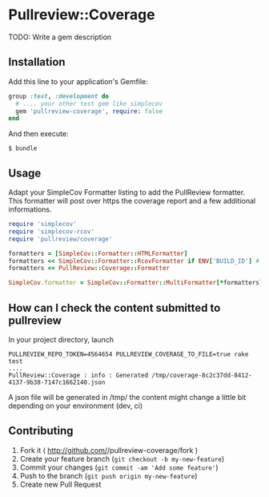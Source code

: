 # Pullreview::Coverage

TODO: Write a gem description

## Installation

Add this line to your application's Gemfile:

```ruby
group :test, :development do
  # .... your other test gem like simplecov
  gem 'pullreview-coverage', require: false
end
```

And then execute:

    $ bundle

## Usage

Adapt your SimpleCov Formatter listing to add the PullReview formatter.
This formatter will post over https the coverage report and a few additional informations.

```ruby
require 'simplecov'
require 'simplecov-rcov'
require 'pullreview/coverage'

formatters = [SimpleCov::Formatter::HTMLFormatter]
formatters << SimpleCov::Formatter::RcovFormatter if ENV['BUILD_ID'] # sample jenkins-ci formatter
formatters << PullReview::Coverage::Formatter

SimpleCov.formatter = SimpleCov::Formatter::MultiFormatter[*formatters]

```

## How can I check the content submitted to pullreview

In your project directory, launch

```
PULLREVIEW_REPO_TOKEN=4564654 PULLREVIEW_COVERAGE_TO_FILE=true rake test
....
PullReview::Coverage : info : Generated /tmp/coverage-8c2c37dd-8412-4137-9b38-7147c1662140.json
```

A json file will be generated in /tmp/ the content might change a little bit depending on your environment (dev, ci)

## Contributing

1. Fork it ( http://github.com/<my-github-username>/pullreview-coverage/fork )
2. Create your feature branch (`git checkout -b my-new-feature`)
3. Commit your changes (`git commit -am 'Add some feature'`)
4. Push to the branch (`git push origin my-new-feature`)
5. Create new Pull Request
